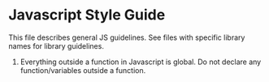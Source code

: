 Javascript Style Guide
=============================
This file describes general JS guidelines. See files with specific library names for library guidelines.

1. Everything outside a function in Javascript is global. Do not declare any function/variables outside a function.
